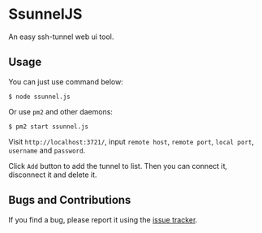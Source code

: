 # SsunnelJS

An easy ssh-tunnel web ui tool.

## Usage

You can just use command below:

```shell
$ node ssunnel.js
```

Or use `pm2` and other daemons:

```shell
$ pm2 start ssunnel.js
```

Visit `http://localhost:3721/`, input `remote host`, `remote port`, `local port`, `username` and `password`.

Click `Add` button to add the tunnel to list. Then you can connect it, disconnect it and delete it.

## Bugs and Contributions

If you find a bug, please report it using the [issue tracker](https://github.com/XadillaX/ssunneljs/issues).
